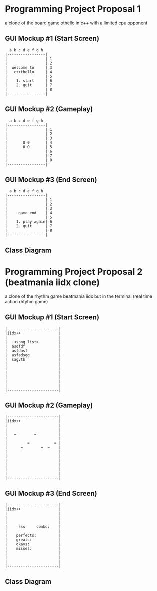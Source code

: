 # Programming Project Proposal 1
a clone of the board game othello in c++ with a limited cpu opponent

## GUI Mockup #1 (Start Screen)
```
  a b c d e f g h
|-----------------| 
|                 | 1
|                 | 2
|  welcome to     | 3
|   c++thello     | 4
|                 | 5
|    1. start     | 6
|    2. quit      | 7
|                 | 8
|-----------------|

```
## GUI Mockup #2 (Gameplay)
```
  a b c d e f g h
|-----------------| 
|                 | 1
|                 | 2
|                 | 3
|       O 0       | 4
|       0 O       | 5
|                 | 6
|                 | 7
|                 | 8
|-----------------|
```
## GUI Mockup #3 (End Screen)
```
  a b c d e f g h
|-----------------| 
|                 | 1
|                 | 2
|                 | 3
|     game end    | 4
|                 | 5
|    1. play again| 6
|    2. quit      | 7
|                 | 8
|-----------------|
```
## Class Diagram

# Programming Project Proposal 2 (beatmania iidx clone)
a clone of the rhythm game beatmania iidx but in the terminal
(real time action rhtyhm game)


## GUI Mockup #1 (Start Screen)
```
|-----------------------|
|iidx++                 |
|                       |
|   <song list>         |
|  asdfdf               |
|  asfdasf              |
|  asfadsgg             |
|  sagvtb               |
|                       |
|                       |
|                       |
|                       |
|                       |
|                       |
|-----------------------|
```
## GUI Mockup #2 (Gameplay)
```
|-----------------------|
|iidx++                 |
|                       |
|                       |
|   =        =          |
|                       |
|         =           = |
|      =        =  =    |
|                       |
|                       |
|                       |
|                       |
|                       |
|                       |
|-----------------------|
```
## GUI Mockup #3 (End Screen)
```
|-----------------------|
|iidx++                 |
|                       |
|                       |
|                       |
|     sss     combo:    |
|                       |
|    perfects:          |
|    greats:            |
|    okays:             |
|    misses:            |
|                       |
|                       |
|                       |
|-----------------------|
```
## Class Diagram
